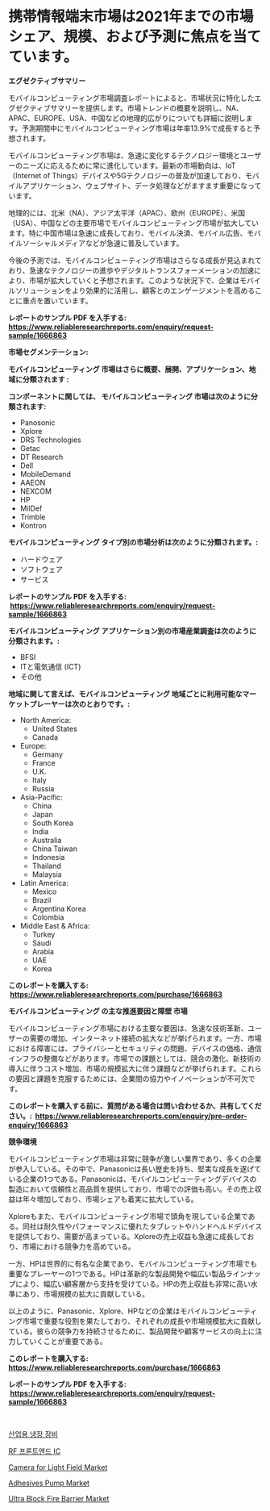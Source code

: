 <p><h1>携帯情報端末市場は2021年までの市場シェア、規模、および予測に焦点を当てています。</h1></p><p><strong>エグゼクティブサマリー</strong></p>
<p><p>モバイルコンピューティング市場調査レポートによると、市場状況に特化したエグゼクティブサマリーを提供します。市場トレンドの概要を説明し、NA、APAC、EUROPE、USA、中国などの地理的広がりについても詳細に説明します。予測期間中にモバイルコンピューティング市場は年率13.9%で成長すると予想されます。</p><p>モバイルコンピューティング市場は、急速に変化するテクノロジー環境とユーザーのニーズに応えるために常に進化しています。最新の市場動向は、IoT（Internet of Things）デバイスや5Gテクノロジーの普及が加速しており、モバイルアプリケーション、ウェブサイト、データ処理などがますます重要になっています。</p><p>地理的には、北米（NA）、アジア太平洋（APAC）、欧州（EUROPE）、米国（USA）、中国などの主要市場でモバイルコンピューティング市場が拡大しています。特に中国市場は急速に成長しており、モバイル決済、モバイル広告、モバイルソーシャルメディアなどが急速に普及しています。</p><p>今後の予測では、モバイルコンピューティング市場はさらなる成長が見込まれており、急速なテクノロジーの進歩やデジタルトランスフォーメーションの加速により、市場が拡大していくと予想されます。このような状況下で、企業はモバイルソリューションをより効果的に活用し、顧客とのエンゲージメントを高めることに重点を置いています。</p></p>
<p><strong>レポートのサンプル PDF を入手する: <a href="https://www.reliableresearchreports.com/enquiry/request-sample/1666863">https://www.reliableresearchreports.com/enquiry/request-sample/1666863</a></strong></p>
<p><strong>市場セグメンテーション:</strong></p>
<p><strong> モバイルコンピューティング 市場はさらに概要、展開、アプリケーション、地域に分類されます :</strong></p>
<p><strong>コンポーネントに関しては、 モバイルコンピューティング 市場は次のように分類されます: &nbsp;</strong></p>
<p><ul><li>Panosonic</li><li>Xplore</li><li>DRS Technologies</li><li>Getac</li><li>DT Research</li><li>Dell</li><li>MobileDemand</li><li>AAEON</li><li>NEXCOM</li><li>HP</li><li>MilDef</li><li>Trimble</li><li>Kontron</li></ul></p>
<p><strong> モバイルコンピューティング タイプ別の市場分析は次のように分類されます。:</strong></p>
<p><ul><li>ハードウェア</li><li>ソフトウェア</li><li>サービス</li></ul></p>
<p><strong>レポートのサンプル PDF を入手する: &nbsp;<a href="https://www.reliableresearchreports.com/enquiry/request-sample/1666863">https://www.reliableresearchreports.com/enquiry/request-sample/1666863</a></strong></p>
<p><strong> モバイルコンピューティング アプリケーション別の市場産業調査は次のように分類されます。:</strong></p>
<p><ul><li>BFSI</li><li>ITと電気通信 (ICT)</li><li>その他</li></ul></p>
<p><strong>地域に関して言えば、モバイルコンピューティング 地域ごとに利用可能なマーケットプレーヤーは次のとおりです。:</strong></p>
<p><ul>
    <li>
        North America:
        <ul>
            <li>United States</li>
            <li>Canada</li>
        </ul>
    </li>
    <li>
        Europe:
        <ul>
            <li>Germany</li>
            <li>France</li>
            <li>U.K.</li>
            <li>Italy</li>
            <li>Russia</li>
        </ul>
    </li>
    <li>
        Asia-Pacific:
        <ul>
            <li>China</li>
            <li>Japan</li>
            <li>South Korea</li>
            <li>India</li>
            <li>Australia</li>
            <li>China Taiwan</li>
            <li>Indonesia</li>
            <li>Thailand</li>
            <li>Malaysia</li>
        </ul>
    </li>
    <li>
        Latin America:
        <ul>
            <li>Mexico</li>
            <li>Brazil</li>
            <li>Argentina Korea</li>
            <li>Colombia</li>
        </ul>
    </li>
    <li>
        Middle East & Africa:
        <ul>
            <li>Turkey</li>
            <li>Saudi</li>
            <li>Arabia</li>
            <li>UAE</li>
            <li>Korea</li>
        </ul>
    </li>
    </ul></p>
<p><strong>このレポートを購入する: &nbsp;<a href="https://www.reliableresearchreports.com/purchase/1666863">https://www.reliableresearchreports.com/purchase/1666863</a></strong></p>
<p><strong>モバイルコンピューティング の主な推進要因と障壁 市場</strong></p>
<p><p>モバイルコンピューティング市場における主要な要因は、急速な技術革新、ユーザーの需要の増加、インターネット接続の拡大などが挙げられます。一方、市場における障害には、プライバシーとセキュリティの問題、デバイスの価格、通信インフラの整備などがあります。市場での課題としては、競合の激化、新技術の導入に伴うコスト増加、市場の規模拡大に伴う課題などが挙げられます。これらの要因と課題を克服するためには、企業間の協力やイノベーションが不可欠です。</p></p>
<p><strong>このレポートを購入する前に、質問がある場合は問い合わせるか、共有してください。:&nbsp; <a href="https://www.reliableresearchreports.com/enquiry/pre-order-enquiry/1666863">https://www.reliableresearchreports.com/enquiry/pre-order-enquiry/1666863</a></strong></p>
<p><strong>競争環境</strong></p>
<p><p>モバイルコンピューティング市場は非常に競争が激しい業界であり、多くの企業が参入している。その中で、Panasonicは長い歴史を持ち、堅実な成長を遂げている企業の1つである。Panasonicは、モバイルコンピューティングデバイスの製造において信頼性と高品質を提供しており、市場での評価も高い。その売上収益は年々増加しており、市場シェアも着実に拡大している。</p><p>Xploreもまた、モバイルコンピューティング市場で頭角を現している企業である。同社は耐久性やパフォーマンスに優れたタブレットやハンドヘルドデバイスを提供しており、需要が高まっている。Xploreの売上収益も急速に成長しており、市場における競争力を高めている。</p><p>一方、HPは世界的に有名な企業であり、モバイルコンピューティング市場でも重要なプレーヤーの1つである。HPは革新的な製品開発や幅広い製品ラインナップにより、幅広い顧客層から支持を受けている。HPの売上収益も非常に高い水準にあり、市場規模の拡大に貢献している。</p><p>以上のように、Panasonic、Xplore、HPなどの企業はモバイルコンピューティング市場で重要な役割を果たしており、それぞれの成長や市場規模拡大に貢献している。彼らの競争力を持続させるために、製品開発や顧客サービスの向上に注力していくことが重要である。</p></p>
<p><strong>このレポートを購入する: &nbsp; <a href="https://www.reliableresearchreports.com/purchase/1666863">https://www.reliableresearchreports.com/purchase/1666863</a></strong></p>
<p><strong>レポートのサンプル PDF を入手する: &nbsp;<a href="https://www.reliableresearchreports.com/enquiry/request-sample/1666863">https://www.reliableresearchreports.com/enquiry/request-sample/1666863</a></strong><strong></strong></p>
<p>&nbsp;</p>
<p><p><a href="https://medium.com/@santiagoiza565682023/%EC%82%B0%EC%97%85-%EB%83%89%EC%9E%A5-%EC%9E%A5%EB%B9%84-%EC%8B%9C%EC%9E%A5-%EC%84%B1%EA%B3%B5%EC%A0%81%EC%9D%B8-%EB%B9%84%EC%A6%88%EB%8B%88%EC%8A%A4-%EC%A0%84%EB%9E%B5%EC%9D%98-%EC%97%B4%EC%87%A0-2031%EB%85%84%EA%B9%8C%EC%A7%80-%EC%98%88%EC%B8%A1-605e9f07aa39">산업용 냉장 장비</a></p><p><a href="https://medium.com/@maxinewilloughby/rf-%ED%94%84%EB%9F%B0%ED%8A%B8-%EC%97%94%EB%93%9C-ic-%EC%8B%9C%EC%9E%A5-%EB%A9%94%ED%8A%B8%EB%A6%AD%EC%9D%98-%ED%95%B4%EB%8F%85-%EC%8B%9C%EC%9E%A5-%EC%A0%90%EC%9C%A0%EC%9C%A8-%ED%8A%B8%EB%A0%8C%EB%93%9C-%EB%B0%8F-%EC%84%B1%EC%9E%A5-%ED%8C%A8%ED%84%B4-96e9b83bebda">RF 프론트엔드 IC</a></p><p><a href="https://github.com/Hazelklievgspy6vdcsmu106w/Market-Research-Report-List-1/blob/main/camera-for-light-field-market.md">Camera for Light Field Market</a></p><p><a href="https://view.publitas.com/reportprime-1/insights-into-adhesives-pump-market-size-analysing-market-share-trends-and-growth-from-2024-to-2031/">Adhesives Pump Market</a></p><p><a href="https://artistic-helicopter-ca9.notion.site/Ultra-Block-Fire-Barrier-Market-Research-Report-Unlocks-Analysis-on-the-Market-Financial-Status-Mar-b91ebdb1862f487f9fb74c8cc1c70342">Ultra Block Fire Barrier Market</a></p></p>